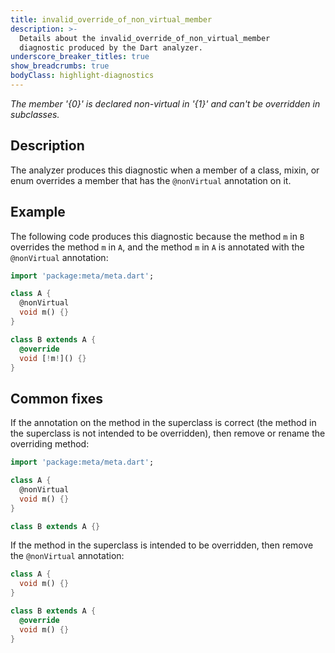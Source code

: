 ```yaml
---
title: invalid_override_of_non_virtual_member
description: >-
  Details about the invalid_override_of_non_virtual_member
  diagnostic produced by the Dart analyzer.
underscore_breaker_titles: true
show_breadcrumbs: true
bodyClass: highlight-diagnostics
---
```


_The member '{0}' is declared non-virtual in '{1}' and can't be overridden in subclasses._

## Description

The analyzer produces this diagnostic when a member of a class, mixin, or
enum overrides a member that has the `@nonVirtual` annotation on it.

## Example

The following code produces this diagnostic because the method `m` in `B`
overrides the method `m` in `A`, and the method `m` in `A` is annotated
with the `@nonVirtual` annotation:

```dart
import 'package:meta/meta.dart';

class A {
  @nonVirtual
  void m() {}
}

class B extends A {
  @override
  void [!m!]() {}
}
```

## Common fixes

If the annotation on the method in the superclass is correct (the method
in the superclass is not intended to be overridden), then remove or rename
the overriding method:

```dart
import 'package:meta/meta.dart';

class A {
  @nonVirtual
  void m() {}
}

class B extends A {}
```

If the method in the superclass is intended to be overridden, then remove
the `@nonVirtual` annotation:

```dart
class A {
  void m() {}
}

class B extends A {
  @override
  void m() {}
}
```
